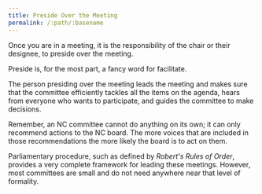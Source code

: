 ```yaml
---
title: Preside Over the Meeting
permalink: /:path/:basename
---
```


Once you are
in a meeting,
it is the responsibility
of the chair
or their
designee,
to preside
over the meeting.

Preside is,
for the most part,
a fancy word
for facilitate.

The person presiding
over the meeting
leads the meeting
and makes sure
that the committee
efficiently tackles
all the items
on the agenda,
hears from everyone
who wants
to participate,
and guides the committee
to make decisions.

Remember,
an NC committee cannot do anything
on its own;
it can only recommend actions
to the NC board.
The more voices
that are included
in those recommendations
the more likely
the board is
to act on them.

Parliamentary procedure,
such as defined
by *Robert's Rules of Order*,
provides a very complete framework
for leading these meetings.
However,
most committees are small
and do not need
anywhere near
that level of formality.
